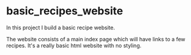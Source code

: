 # basic_recipes_website

In this project I build a basic recipe website.

The website consists of a main index page which will have links to a few recipes. 
It's a really basic html website with no styling.
